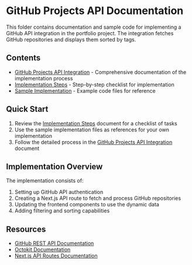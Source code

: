 # GitHub Projects API Documentation

This folder contains documentation and sample code for implementing a GitHub API integration in the portfolio project. The integration fetches GitHub repositories and displays them sorted by tags.

## Contents

- [GitHub Projects API Integration](github-projects-api-integration.md) - Comprehensive documentation of the implementation process
- [Implementation Steps](implementation-steps.md) - Step-by-step checklist for implementation
- [Sample Implementation](sample-implementation/) - Example code files for reference

## Quick Start

1. Review the [Implementation Steps](implementation-steps.md) document for a checklist of tasks
2. Use the sample implementation files as references for your own implementation
3. Follow the detailed process in the [GitHub Projects API Integration](github-projects-api-integration.md) document

## Implementation Overview

The implementation consists of:

1. Setting up GitHub API authentication
2. Creating a Next.js API route to fetch and process GitHub repositories
3. Updating the frontend components to use the dynamic data
4. Adding filtering and sorting capabilities

## Resources

- [GitHub REST API Documentation](https://docs.github.com/en/rest)
- [Octokit Documentation](https://github.com/octokit/rest.js)
- [Next.js API Routes Documentation](https://nextjs.org/docs/api-routes/introduction)
